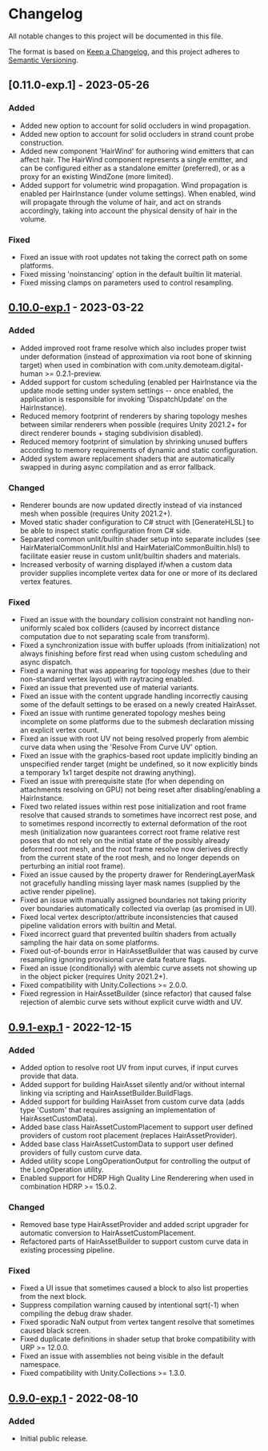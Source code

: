 # Changelog
All notable changes to this project will be documented in this file.

The format is based on [Keep a Changelog](https://keepachangelog.com/en/1.0.0/),
and this project adheres to [Semantic Versioning](https://semver.org/spec/v2.0.0.html).


## [0.11.0-exp.1] - 2023-05-26

### Added

- Added new option to account for solid occluders in wind propagation.
- Added new option to account for solid occluders in strand count probe construction.
- Added new component 'HairWind' for authoring wind emitters that can affect hair. The HairWind component represents a single emitter, and can be configured either as a standalone emitter (preferred), or as a proxy for an existing WindZone (more limited).
- Added support for volumetric wind propagation. Wind propagation is enabled per HairInstance (under volume settings). When enabled, wind will propagate through the volume of hair, and act on strands accordingly, taking into account the physical density of hair in the volume.

### Fixed

- Fixed an issue with root updates not taking the correct path on some platforms.
- Fixed missing 'noinstancing' option in the default builtin lit material.
- Fixed missing clamps on parameters used to control resampling.


## [0.10.0-exp.1] - 2023-03-22

### Added

- Added improved root frame resolve which also includes proper twist under deformation (instead of approximation via root bone of skinning target) when used in combination with com.unity.demoteam.digital-human >= 0.2.1-preview.
- Added support for custom scheduling (enabled per HairInstance via the update mode setting under system settings -- once enabled, the application is responsible for invoking 'DispatchUpdate' on the HairInstance).
- Reduced memory footprint of renderers by sharing topology meshes between similar renderers when possible (requires Unity 2021.2+ for direct renderer bounds + staging subdivision disabled).
- Reduced memory footprint of simulation by shrinking unused buffers according to memory requirements of dynamic and static configuration.
- Added system aware replacement shaders that are automatically swapped in during async compilation and as error fallback.

### Changed

- Renderer bounds are now updated directly instead of via instanced mesh when possible (requires Unity 2021.2+).
- Moved static shader configuration to C# struct with [GenerateHLSL] to be able to inspect static configuration from C# side.
- Separated common unlit/builtin shader setup into separate includes (see HairMaterialCommonUnlit.hlsl and HairMaterialCommonBuiltin.hlsl) to facilitate easier reuse in custom unlit/builtin shaders and materials.
- Increased verbosity of warning displayed if/when a custom data provider supplies incomplete vertex data for one or more of its declared vertex features.

### Fixed

- Fixed an issue with the boundary collision constraint not handling non-uniformly scaled box colliders (caused by incorrect distance computation due to not separating scale from transform).
- Fixed a synchronization issue with buffer uploads (from initialization) not always finishing before first read when using custom scheduling and async dispatch.
- Fixed a warning that was appearing for topology meshes (due to their non-standard vertex layout) with raytracing enabled.
- Fixed an issue that prevented use of material variants.
- Fixed an issue with the content upgrade handling incorrectly causing some of the default settings to be erased on a newly created HairAsset.
- Fixed an issue with runtime generated topology meshes being incomplete on some platforms due to the submesh declaration missing an explicit vertex count.
- Fixed an issue with root UV not being resolved properly from alembic curve data when using the 'Resolve From Curve UV' option.
- Fixed an issue with the graphics-based root update implicitly binding an unspecified render target (might be undefined, so it now explicitly binds a temporary 1x1 target despite not drawing anything).
- Fixed an issue with prerequisite state (for when depending on attachments resolving on GPU) not being reset after disabling/enabling a HairInstance.
- Fixed two related issues within rest pose initialization and root frame resolve that caused strands to sometimes have incorrect rest pose, and to sometimes respond incorrectly to external deformation of the root mesh (initialization now guarantees correct root frame relative rest poses that do not rely on the initial state of the possibly already deformed root mesh, and the root frame resolve now derives directly from the current state of the root mesh, and no longer depends on perturbing an initial root frame).
- Fixed an issue caused by the property drawer for RenderingLayerMask not gracefully handling missing layer mask names (supplied by the active render pipeline).
- Fixed an issue with manually assigned boundaries not taking priority over boundaries automatically collected via overlap (as promised in UI).
- Fixed local vertex descriptor/attribute inconsistencies that caused pipeline validation errors with builtin and Metal.
- Fixed incorrect guard that prevented builtin shaders from actually sampling the hair data on some platforms.
- Fixed out-of-bounds error in HairAssetBuilder that was caused by curve resampling ignoring provisional curve data feature flags.
- Fixed an issue (conditionally) with alembic curve assets not showing up in the object picker (requires Unity 2021.2+).
- Fixed compatibility with Unity.Collections >= 2.0.0.
- Fixed regression in HairAssetBuilder (since refactor) that caused false rejection of alembic curve sets without explicit curve width and UV.


## [0.9.1-exp.1] - 2022-12-15

### Added

- Added option to resolve root UV from input curves, if input curves provide that data.
- Added support for building HairAsset silently and/or without internal linking via scripting and HairAssetBuilder.BuildFlags.
- Added support for building HairAsset from custom curve data (adds type 'Custom' that requires assigning an implementation of HairAssetCustomData).
- Added base class HairAssetCustomPlacement to support user defined providers of custom root placement (replaces HairAssetProvider).
- Added base class HairAssetCustomData to support user defined providers of fully custom curve data.
- Added utility scope LongOperationOutput for controlling the output of the LongOperation utility.
- Enabled support for HDRP High Quality Line Renderering when used in combination HDRP >= 15.0.2.

### Changed

- Removed base type HairAssetProvider and added script upgrader for automatic conversion to HairAssetCustomPlacement.
- Refactored parts of HairAssetBuilder to support custom curve data in existing processing pipeline.

### Fixed

- Fixed a UI issue that sometimes caused a block to also list properties from the next block.
- Suppress compilation warning caused by intentional sqrt(-1) when compiling the debug draw shader.
- Fixed sporadic NaN output from vertex tangent resolve that sometimes caused black screen.
- Fixed duplicate definitions in shader setup that broke compatibility with URP >= 12.0.0.
- Fixed an issue with assemblies not being visible in the default namespace.
- Fixed compatibility with Unity.Collections >= 1.3.0.


## [0.9.0-exp.1] - 2022-08-10

### Added

- Initial public release.


<!--- LINKS --->
[0.10.0-exp.1]: https://github.com/Unity-Technologies/com.unity.demoteam.hair/compare/0.9.1-exp.1...0.10.0-exp.1
[0.9.1-exp.1]: https://github.com/Unity-Technologies/com.unity.demoteam.hair/compare/0.9.0-exp.1...0.9.1-exp.1
[0.9.0-exp.1]: https://github.com/Unity-Technologies/com.unity.demoteam.hair/releases/tag/0.9.0-exp.1
